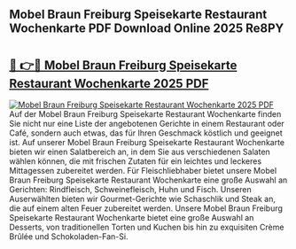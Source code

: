 ## Mobel Braun Freiburg Speisekarte Restaurant Wochenkarte PDF Download Online 2025 Re8PY

# <h2><a href="http://gc6ulq.nevu.top/?p=Mobel+Braun+Freiburg+Speisekarte+Restaurant+Wochenkarte">🔗 👉🔴 Mobel Braun Freiburg Speisekarte Restaurant Wochenkarte 2025 PDF</a></h2>

[![Mobel Braun Freiburg Speisekarte Restaurant Wochenkarte 2025 PDF](https://i.imgur.com/dBaPXMq.png)](http://gc6ulq.nevu.top/?p=Mobel+Braun+Freiburg+Speisekarte+Restaurant+Wochenkarte)
Auf der Mobel Braun Freiburg Speisekarte Restaurant Wochenkarte finden Sie nicht nur eine Liste der angebotenen Gerichte in einem Restaurant oder Café, sondern auch etwas, das für Ihren Geschmack köstlich und geeignet ist. Auf unserer Mobel Braun Freiburg Speisekarte Restaurant Wochenkarte bieten wir einen Salatbereich an, in dem Sie aus verschiedenen Salaten wählen können, die mit frischen Zutaten für ein leichtes und leckeres Mittagessen zubereitet werden. Für Fleischliebhaber bietet unsere Mobel Braun Freiburg Speisekarte Restaurant Wochenkarte eine große Auswahl an Gerichten: Rindfleisch, Schweinefleisch, Huhn und Fisch. Unseren Auserwählten bieten wir Gourmet-Gerichte wie Schaschlik und Steak an, die auf einem alten Feuer zubereitet werden. Unsere Mobel Braun Freiburg Speisekarte Restaurant Wochenkarte bietet eine große Auswahl an Desserts, von traditionellen Torten und Kuchen bis hin zu exquisiten Crème Brûlée und Schokoladen-Fan-Si.
